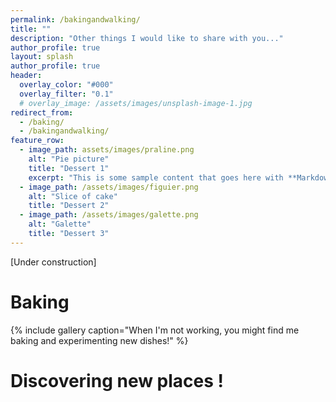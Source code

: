 ```yaml
---
permalink: /bakingandwalking/
title: ""
description: "Other things I would like to share with you..."
author_profile: true
layout: splash
author_profile: true
header:
  overlay_color: "#000"
  overlay_filter: "0.1"
  # overlay_image: /assets/images/unsplash-image-1.jpg
redirect_from: 
  - /baking/
  - /bakingandwalking/
feature_row:
  - image_path: assets/images/praline.png
    alt: "Pie picture"
    title: "Dessert 1"
    excerpt: "This is some sample content that goes here with **Markdown** formatting."
  - image_path: /assets/images/figuier.png
    alt: "Slice of cake"
    title: "Dessert 2"
  - image_path: /assets/images/galette.png
    alt: "Galette"
    title: "Dessert 3"
---
```


[Under construction]

# Baking

{% include gallery caption="When I'm not working, you might find me baking and experimenting new dishes!" %}

# Discovering new places !